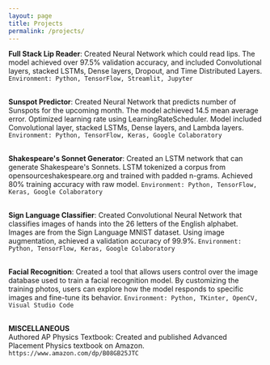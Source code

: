 ```yaml
---
layout: page
title: Projects
permalink: /projects/
---
```


**Full Stack Lip Reader**: Created Neural Network which could read lips. The model achieved over 97.5% validation accuracy, and included Convolutional layers, stacked LSTMs, Dense layers, Dropout, and Time Distributed Layers. 
`Environment: Python, TensorFlow, Streamlit, Jupyter`

<div style="margin-top: 30px;"></div>


**Sunspot Predictor**: Created Neural Network that predicts number of Sunspots for the upcoming month. The model achieved 14.5 mean average error. Optimized learning rate using LearningRateScheduler. Model included Convolutional layer, stacked LSTMs, Dense layers, and Lambda layers. 
`Environment: Python, TensorFlow, Keras, Google Colaboratory`

<div style="margin-top: 30px;"></div>



**Shakespeare's Sonnet Generator**: Created an LSTM network that can generate Shakespeare's Sonnets. LSTM tokenized a corpus from opensourceshakespeare.org and trained with padded n-grams.  Achieved 80% training accuracy with raw model. 
`Environment: Python, TensorFlow, Keras, Google Colaboratory`
<div style="margin-top: 30px;"></div>


**Sign Language Classifier**: Created Convolutional Neural Network that classifies images of hands into the 26 letters of the English alphabet. Images are from the Sign Language MNIST dataset. Using image augmentation, achieved a validation accuracy of 99.9%. 
`Environment: Python, TensorFlow, Keras, Google Colaboratory`
<div style="margin-top: 30px;"></div>


**Facial Recognition**: Created a tool that allows users control over the image database used to train a facial recognition model. By customizing the training photos, users can explore how the model responds to specific images and fine-tune its behavior. 
`Environment: Python, TKinter, OpenCV, Visual Studio Code`

<div style="margin-top: 30px;"></div>

**MISCELLANEOUS**													
Authored AP Physics Textbook: Created and published Advanced Placement Physics textbook on Amazon. 
`https://www.amazon.com/dp/B08GB25JTC`
